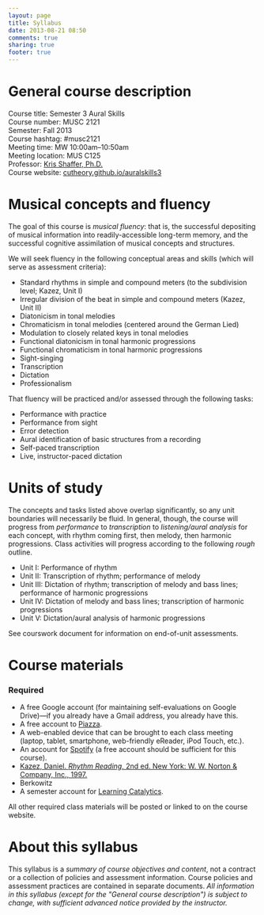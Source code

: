 ```yaml
---
layout: page
title: Syllabus
date: 2013-08-21 08:50
comments: true
sharing: true
footer: true
---
```


# General course description #

Course title: Semester 3 Aural Skills  
Course number: MUSC 2121  
Semester: Fall 2013  
Course hashtag: #musc2121  
Meeting time: MW 10:00am–10:50am  
Meeting location: MUS C125  
Professor: [Kris Shaffer, Ph.D.](http://twitter.com/krisshaffer)  
Course website: [cutheory.github.io/auralskills3](http://cutheory.github.io/auralskills3/)  


# Musical concepts and fluency #

The goal of this course is *musical fluency*: that is, the successful depositing of musical information into readily-accessible long-term memory, and the successful cognitive assimilation of musical concepts and structures. 

We will seek fluency in the following conceptual areas and skills (which will serve as assessment criteria):

- Standard rhythms in simple and compound meters (to the subdivision level; Kazez, Unit I)
- Irregular division of the beat in simple and compound meters (Kazez, Unit II)  
- Diatonicism in tonal melodies  
- Chromaticism in tonal melodies (centered around the German Lied)  
- Modulation to closely related keys in tonal melodies  
- Functional diatonicism in tonal harmonic progressions
- Functional chromaticism in tonal harmonic progressions  
- Sight-singing  
- Transcription  
- Dictation  
- Professionalism

That fluency will be practiced and/or assessed through the following tasks:

- Performance with practice  
- Performance from sight  
- Error detection  
- Aural identification of basic structures from a recording  
- Self-paced transcription  
- Live, instructor-paced dictation

# Units of study #

The concepts and tasks listed above overlap significantly, so any unit boundaries will necessarily be fluid. In general, though, the course will progress from *performance* to *transcription* to *listening/aural analysis* for each concept, with rhythm coming first, then melody, then harmonic progressions. Class activities will progress according to the following *rough* outline.

- Unit I: Performance of rhythm  
- Unit II: Transcription of rhythm; performance of melody  
- Unit III: Dictation of rhythm; transcription of melody and bass lines; performance of harmonic progressions  
- Unit IV: Dictation of melody and bass lines; transcription of harmonic progressions  
- Unit V: Dictation/aural analysis of harmonic progressions

See courswork document for information on end-of-unit assessments.

# Course materials #

### Required ###

- A free Google account (for maintaining self-evaluations on Google Drive)—if you already have a Gmail address, you already have this.  
- A free account to [Piazza](http://www.piazza.com).  
- A web-enabled device that can be brought to each class meeting (laptop, tablet, smartphone, web-friendly eReader, iPod Touch, etc.).  
- An account for [Spotify](http://www.spotify.com) (a free account should be sufficient for this course).  
- [Kazez, Daniel. *Rhythm Reading*, 2nd ed. New York: W. W. Norton & Company, Inc., 1997.](http://openlibrary.org/books/OL22213819M/Rhythm_reading)  
- Berkowitz
- A semester account for [Learning Catalytics](http://www.learningcatalytics.com).  

All other required class materials will be posted or linked to on the course website.

# About this syllabus #

This syllabus is a *summary of course objectives and content*, not a contract or a collection of policies and assessment information. Course policies and assessment practices are contained in separate documents. *All  information in this syllabus (except for the "General course description") is subject to change, with sufficient advanced notice provided by the instructor.*
